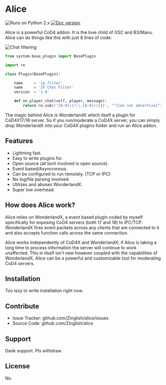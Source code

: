 Alice
=====

![Runs on Python 2.x](https://img.shields.io/badge/Python-2.x-brightgreen.svg)
[![Doc version](https://readthedocs.org/projects/alice/badge/?version=latest)](http://alice.readthedocs.org/)

Alice is a powerful CoD4 addon. It is the love child of GSC and B3/Manu. Alice can do things like this with just 8 lines of code:

![Chat filtering](http://i.imgur.com/U4IjUAg.gif)

```python
from system.base_plugin import BasePlugin

import re

class Plugin(BasePlugin):

	name     = 'ip_filter'
	name     = 'IP Chat Filter'
	version  = '1.0'

	def on_player_chat(self, player, message):
		return re.sub(r'[0-9]+(?:\.[0-9]+){3}', "^1[do not advertise]^7", message)
```

The magic behind Alice is WonderlandX which itself
a plugin for CoD4X17/18 server. So if you run/moderate a CoD4X server, you can simply drop WonderlandX into your CoD4X plugins folder and run an Alice addon.

Features
--------

- Lightning fast.
- Easy to write plugins for.
- Open source (all tech involved is open source).
- Event based/Asyncronous.
- Can be configured to run remotely. (TCP or IPC)
- No log/file parsing involved.
- Utilizes and abuses WonderlandX.
- Super low overhead.

How does Alice work?
--------------------

Alice relies on WonderlandX, a event based plugin coded by myself specifically for exposing CoD4 servers (both 17 and 18) to IPC/TCP. WonderlandX fires event packets across any clients that are connected to it and also accepts function calls across the same connection.

Alice works independently of CoD4X and WonderlandX; if Alice is taking a long time to process information the server will continue to work unaffected. This in itself isn't new however coupled with the capabilities of WonderlandX, Alice can be a powerful and customizable tool for moderating CoD4 servers.

Installation
------------

Too lazy to write installation right now.

Contribute
----------

- Issue Tracker: github.com/Zinglish/alice/issues
- Source Code: github.com/Zinglish/alice

Support
-------

Dank support. Pls withdraw.

License
-------

No.

